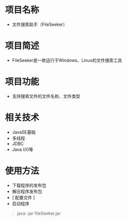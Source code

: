 # 项目名称
+ 文件搜索助手（FileSeeker）
# 项目简述
+ FileSeeker是一款运行于Windows、Linux的文件搜索工具
# 项目功能
+ 支持搜索文件的文件名称、文件类型
# 相关技术
+ JavaSE基础
+ 多线程
+ JDBC 
+ Java I/O等
# 使用方法
+ 下载程序的发布包
+ 解压程序发布包
+ [ 配置文件 ]
+ 启动程序
>java -jar fileSeeker.jar